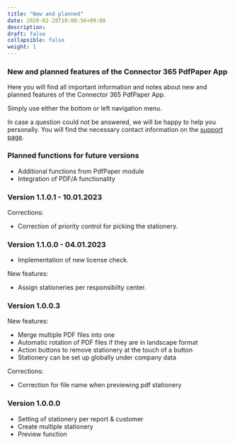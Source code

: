 ```yaml
---
title: "New and planned"
date: 2020-02-28T10:08:56+09:00
description: 
draft: false
collapsible: false
weight: 1
---
```

### New and planned features of the Connector 365 PdfPaper App

Here you will find all important information and notes about new and planned features of the Connector 365 PdfPaper App.

Simply use either the bottom or left navigation menu.

In case a question could not be answered, we will be happy to help you personally. You will find the necessary contact information on the [support page](en-us/apps/help-and-support/).

### Planned functions for future versions
- Additional functions from PdfPaper module
- Integration of PDF/A functionality
### Version 1.1.0.1 - 10.01.2023
Corrections:
- Correction of priority control for picking the stationery.
### Version 1.1.0.0 - 04.01.2023
- Implementation of new license check.

New features:
- Assign stationeries per responsibilty center.
### Version 1.0.0.3
New features:
- Merge multiple PDF files into one
- Automatic rotation of PDF files if they are in landscape format
- Action buttons to remove stationery at the touch of a button
- Stationery can be set up globally under company data

Corrections:
- Correction for file name when previewing pdf stationery
### Version 1.0.0.0
- Setting of stationery per report & customer
- Create multiple stationery
- Preview function


